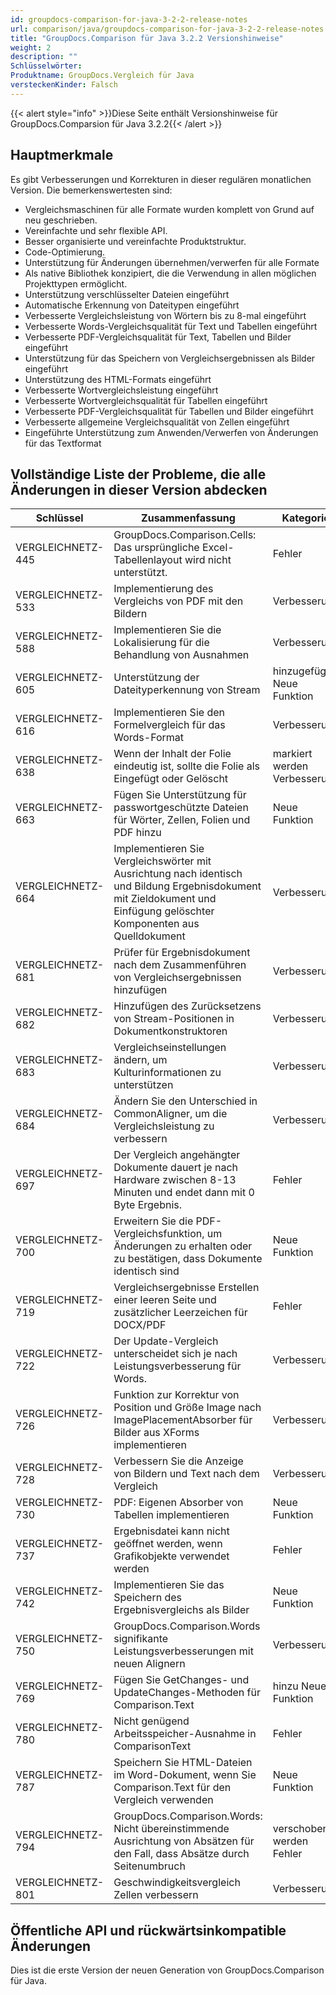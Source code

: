 ```yaml
---
id: groupdocs-comparison-for-java-3-2-2-release-notes
url: comparison/java/groupdocs-comparison-for-java-3-2-2-release-notes
title: "GroupDocs.Comparison für Java 3.2.2 Versionshinweise"
weight: 2
description: ""
Schlüsselwörter:
Produktname: GroupDocs.Vergleich für Java
versteckenKinder: Falsch
---
```

{{< alert style="info" >}}Diese Seite enthält Versionshinweise für GroupDocs.Comparsion für Java 3.2.2{{< /alert >}}

## Hauptmerkmale

Es gibt Verbesserungen und Korrekturen in dieser regulären monatlichen Version. Die bemerkenswertesten sind:

* Vergleichsmaschinen für alle Formate wurden komplett von Grund auf neu geschrieben.
* Vereinfachte und sehr flexible API.
* Besser organisierte und vereinfachte Produktstruktur.
* Code-Optimierung.
* Unterstützung für Änderungen übernehmen/verwerfen für alle Formate
* Als native Bibliothek konzipiert, die die Verwendung in allen möglichen Projekttypen ermöglicht.
* Unterstützung verschlüsselter Dateien eingeführt
* Automatische Erkennung von Dateitypen eingeführt
* Verbesserte Vergleichsleistung von Wörtern bis zu 8-mal eingeführt
* Verbesserte Words-Vergleichsqualität für Text und Tabellen eingeführt
* Verbesserte PDF-Vergleichsqualität für Text, Tabellen und Bilder eingeführt
* Unterstützung für das Speichern von Vergleichsergebnissen als Bilder eingeführt
* Unterstützung des HTML-Formats eingeführt
* Verbesserte Wortvergleichsleistung eingeführt
* Verbesserte Wortvergleichsqualität für Tabellen eingeführt
* Verbesserte PDF-Vergleichsqualität für Tabellen und Bilder eingeführt
* Verbesserte allgemeine Vergleichsqualität von Zellen eingeführt
* Eingeführte Unterstützung zum Anwenden/Verwerfen von Änderungen für das Textformat

## Vollständige Liste der Probleme, die alle Änderungen in dieser Version abdecken

| Schlüssel | Zusammenfassung | Kategorie |
| --- | --- | --- |
| VERGLEICHNETZ-445 | GroupDocs.Comparison.Cells: Das ursprüngliche Excel-Tabellenlayout wird nicht unterstützt. | Fehler |
| VERGLEICHNETZ-533 | Implementierung des Vergleichs von PDF mit den Bildern | Verbesserung |
| VERGLEICHNETZ-588 | Implementieren Sie die Lokalisierung für die Behandlung von Ausnahmen | Verbesserung |
| VERGLEICHNETZ-605 | Unterstützung der Dateityperkennung von Stream | hinzugefügt Neue Funktion |
| VERGLEICHNETZ-616 | Implementieren Sie den Formelvergleich für das Words-Format | Verbesserung |
| VERGLEICHNETZ-638 | Wenn der Inhalt der Folie eindeutig ist, sollte die Folie als Eingefügt oder Gelöscht | markiert werden Verbesserung |
| VERGLEICHNETZ-663 | Fügen Sie Unterstützung für passwortgeschützte Dateien für Wörter, Zellen, Folien und PDF hinzu | Neue Funktion |
| VERGLEICHNETZ-664 | Implementieren Sie Vergleichswörter mit Ausrichtung nach identisch und Bildung Ergebnisdokument mit Zieldokument und Einfügung gelöschter Komponenten aus Quelldokument | Verbesserung |
| VERGLEICHNETZ-681 | Prüfer für Ergebnisdokument nach dem Zusammenführen von Vergleichsergebnissen hinzufügen | Verbesserung |
| VERGLEICHNETZ-682 | Hinzufügen des Zurücksetzens von Stream-Positionen in Dokumentkonstruktoren | Verbesserung |
| VERGLEICHNETZ-683 | Vergleichseinstellungen ändern, um Kulturinformationen zu unterstützen | Verbesserung |
| VERGLEICHNETZ-684 | Ändern Sie den Unterschied in CommonAligner, um die Vergleichsleistung zu verbessern | Verbesserung |
| VERGLEICHNETZ-697 | Der Vergleich angehängter Dokumente dauert je nach Hardware zwischen 8-13 Minuten und endet dann mit 0 Byte Ergebnis. | Fehler |
| VERGLEICHNETZ-700 | Erweitern Sie die PDF-Vergleichsfunktion, um Änderungen zu erhalten oder zu bestätigen, dass Dokumente identisch sind | Neue Funktion |
| VERGLEICHNETZ-719 | Vergleichsergebnisse Erstellen einer leeren Seite und zusätzlicher Leerzeichen für DOCX/PDF | Fehler |
| VERGLEICHNETZ-722 | Der Update-Vergleich unterscheidet sich je nach Leistungsverbesserung für Words. | Verbesserung |
| VERGLEICHNETZ-726 | Funktion zur Korrektur von Position und Größe Image nach ImagePlacementAbsorber für Bilder aus XForms implementieren | Verbesserung |
| VERGLEICHNETZ-728 | Verbessern Sie die Anzeige von Bildern und Text nach dem Vergleich | Verbesserung |
| VERGLEICHNETZ-730 | PDF: Eigenen Absorber von Tabellen implementieren | Neue Funktion |
| VERGLEICHNETZ-737 | Ergebnisdatei kann nicht geöffnet werden, wenn Grafikobjekte verwendet werden | Fehler |
| VERGLEICHNETZ-742 | Implementieren Sie das Speichern des Ergebnisvergleichs als Bilder | Neue Funktion |
| VERGLEICHNETZ-750 | GroupDocs.Comparison.Words signifikante Leistungsverbesserungen mit neuen Alignern | Verbesserung |
| VERGLEICHNETZ-769 | Fügen Sie GetChanges- und UpdateChanges-Methoden für Comparison.Text | hinzu Neue Funktion |
| VERGLEICHNETZ-780 | Nicht genügend Arbeitsspeicher-Ausnahme in ComparisonText | Fehler |
| VERGLEICHNETZ-787 | Speichern Sie HTML-Dateien im Word-Dokument, wenn Sie Comparison.Text für den Vergleich verwenden | Neue Funktion |
| VERGLEICHNETZ-794 | GroupDocs.Comparison.Words: Nicht übereinstimmende Ausrichtung von Absätzen für den Fall, dass Absätze durch Seitenumbruch | verschoben werden Fehler |
| VERGLEICHNETZ-801 | Geschwindigkeitsvergleich Zellen verbessern | Verbesserung |

## Öffentliche API und rückwärtsinkompatible Änderungen

Dies ist die erste Version der neuen Generation von GroupDocs.Comparison für Java.

